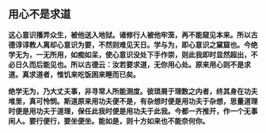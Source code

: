 ## 用心不是求道

**这心意识播弄众生，被他送入地狱。诸修行人被他牢笼，再不能窥见本来。所以古德谆谆教人离却心意识为要，不然则难见天日。学与为，即心意识之窠窟也。今绝学无为，一无所用，如痴如呆，使心意识没处下手作崇，则此我即时显然超出，不必日久而后能见也。所以古德云：汝若要求道，无你用心处。原来用心则不是求道。真求道者，惟饥来吃饭困来睡而已矣。**

**绝学无为，乃大丈夫事，非寻常人所能测度。彼琐屑于理数之内者，终其身在功夫堆里，真可怜悯。斯道原来用功夫便不是，有杂想时便是用功夫于杂想，思量道理时便是用功夫于道理，保任此我时便是用功夫于此我。今都一齐推开，作一个无事闲人。要行便行，要坐便坐。能如是，则十方如来也不能奈何你。**

